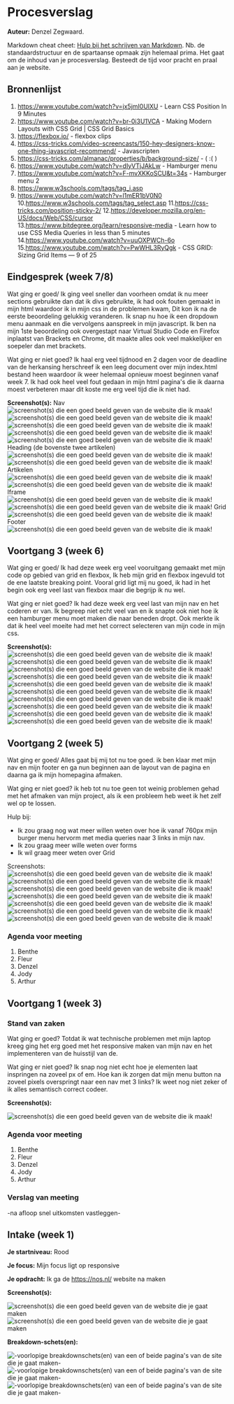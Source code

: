 # Procesverslag
**Auteur:** Denzel Zegwaard.

Markdown cheat cheet: [Hulp bij het schrijven van Markdown](https://github.com/adam-p/markdown-here/wiki/Markdown-Cheatsheet). Nb. de standaardstructuur en de spartaanse opmaak zijn helemaal prima. Het gaat om de inhoud van je procesverslag. Besteedt de tijd voor pracht en praal aan je website.



## Bronnenlijst
1. https://www.youtube.com/watch?v=jx5jmI0UlXU - Learn CSS Position In 9 Minutes
2. https://www.youtube.com/watch?v=br-0i3U1VCA - Making Modern Layouts with CSS Grid | CSS Grid Basics
3. https://flexbox.io/ - flexbox clips
4. https://css-tricks.com/video-screencasts/150-hey-designers-know-one-thing-javascript-recommend/ - Javascripten
5. https://css-tricks.com/almanac/properties/b/background-size/ - ( :( )
6. https://www.youtube.com/watch?v=dIyVTjJAkLw - Hamburger menu
7. https://www.youtube.com/watch?v=F-mvXKKoSCU&t=34s - Hamburger menu 2
8. https://www.w3schools.com/tags/tag_i.asp
9. https://www.youtube.com/watch?v=l1mER1bV0N0
10.https://www.w3schools.com/tags/tag_select.asp
11.https://css-tricks.com/position-sticky-2/
12.https://developer.mozilla.org/en-US/docs/Web/CSS/cursor
13.https://www.bitdegree.org/learn/responsive-media - Learn how to use CSS Media Queries in less than 5 minutes
14.https://www.youtube.com/watch?v=uuOXPWCh-6o
15.https://www.youtube.com/watch?v=PwWHL3RyQgk - CSS GRID: Sizing Grid Items — 9 of 25



## Eindgesprek (week 7/8)
Wat ging er goed/
Ik ging veel sneller dan voorheen omdat ik nu meer sections gebruikte dan dat ik divs gebruikte, ik had ook fouten gemaakt in mijn html waardoor ik in mijn css in de problemen kwam, Dit kon ik na de eerste beoordeling gelukkig veranderen. Ik snap nu hoe ik een dropdown menu aanmaak en die vervolgens aanspreek in  mijn javascript. Ik ben na mijn 1ste beoordeling ook overgestapt naar Virtual Studio Code en Firefox inplaatst van Brackets en Chrome, dit maakte alles ook veel makkelijker en soepeler dan met brackets. 

Wat ging er niet goed?
Ik haal erg veel tijdnood en 2 dagen voor de deadline van de herkansing herschreef ik een leeg document over mijn index.html bestand heen waardoor ik weer helemaal opnieuw moest beginnen vanaf week 7. Ik had ook heel veel fout gedaan in mijn html pagina's die ik daarna moest verbeteren maar dit koste me erg veel tijd die ik niet had. 

**Screenshot(s):**
Nav
![screenshot(s) die een goed beeld geven van de website die ik maak!](images/voortgang/1.png)
![screenshot(s) die een goed beeld geven van de website die ik maak!](images/voortgang/2.png)
![screenshot(s) die een goed beeld geven van de website die ik maak!](images/voortgang/3.png)
![screenshot(s) die een goed beeld geven van de website die ik maak!](images/voortgang/4.png)
![screenshot(s) die een goed beeld geven van de website die ik maak!](images/voortgang/5.png)
Heading (de bovenste twee artikelen)
![screenshot(s) die een goed beeld geven van de website die ik maak!](images/voortgang/6.png)
![screenshot(s) die een goed beeld geven van de website die ik maak!](images/voortgang/7.png)
Artikelen
![screenshot(s) die een goed beeld geven van de website die ik maak!](images/voortgang/8.png)
![screenshot(s) die een goed beeld geven van de website die ik maak!](images/voortgang/9.png)
Iframe
![screenshot(s) die een goed beeld geven van de website die ik maak!](images/voortgang/10.png)
![screenshot(s) die een goed beeld geven van de website die ik maak!](images/voortgang/11.png)
Grid
![screenshot(s) die een goed beeld geven van de website die ik maak!](images/voortgang/12.png)
Footer
![screenshot(s) die een goed beeld geven van de website die ik maak!](images/voortgang/13.png)

## Voortgang 3 (week 6)

Wat ging er goed/
Ik had deze week erg veel vooruitgang gemaakt met mijn code op gebied van grid en flexbox, Ik heb mijn grid en flexbox ingevuld tot de ene laatste breaking point. Vooral grid ligt mij nu goed, ik had in het begin ook erg veel last van flexbox maar die begrijp ik nu wel. 

Wat ging er niet goed?
Ik had deze week erg veel last van mijn nav en het coderen er van. Ik begreep niet echt veel van en ik snapte ook niet hoe ik een hamburger menu moet maken die naar beneden dropt. Ook merkte ik dat ik heel veel moeite had met het correct selecteren van mijn code in mijn css.

**Screenshot(s):**
![screenshot(s) die een goed beeld geven van de website die ik maak!](images/voortgang.6/1.png)
![screenshot(s) die een goed beeld geven van de website die ik maak!](images/voortgang.6/2.png)
![screenshot(s) die een goed beeld geven van de website die ik maak!](images/voortgang.6/3.png)
![screenshot(s) die een goed beeld geven van de website die ik maak!](images/voortgang.6/4.png)
![screenshot(s) die een goed beeld geven van de website die ik maak!](images/voortgang.6/5.png)
![screenshot(s) die een goed beeld geven van de website die ik maak!](images/voortgang.6/6.png)
![screenshot(s) die een goed beeld geven van de website die ik maak!](images/voortgang.6/7.png)
![screenshot(s) die een goed beeld geven van de website die ik maak!](images/voortgang.6/8.png)
![screenshot(s) die een goed beeld geven van de website die ik maak!](images/voortgang.6/9.png)
![screenshot(s) die een goed beeld geven van de website die ik maak!](images/voortgang.6/10.png)


## Voortgang 2 (week 5)

Wat ging er goed/
Alles gaat bij mij tot nu toe goed. ik ben klaar met mijn nav en mijn footer en ga nun beginnen aan de layout van de pagina en daarna ga ik mijn homepagina afmaken.

Wat ging er niet goed?
ik heb tot nu toe geen tot weinig problemen gehad met het afmaken van mijn project, als ik een probleem heb weet ik het zelf wel op te lossen.

Hulp bij:
- Ik zou graag nog wat meer willen weten over hoe ik vanaf 760px mijn burger menu hervorm met media queries naar 3 links in mijn nav.
- Ik zou graag meer wille weten over forms 
- Ik wil graag meer weten over Grid

Screenshots:
![screenshot(s) die een goed beeld geven van de website die ik maak!](images/voortgang.5/nav.png)
![screenshot(s) die een goed beeld geven van de website die ik maak!](images/voortgang.5/header.code.png)
![screenshot(s) die een goed beeld geven van de website die ik maak!](images/voortgang.5/header.css.1.png)
![screenshot(s) die een goed beeld geven van de website die ik maak!](images/voortgang.5/header.css.2.png)
![screenshot(s) die een goed beeld geven van de website die ik maak!](images/voortgang.5/header.css.3.png)
![screenshot(s) die een goed beeld geven van de website die ik maak!](images/voortgang.5/pagina.png)
![screenshot(s) die een goed beeld geven van de website die ik maak!](images/voortgang.5/main.footer.png)

### Agenda voor meeting

1. Benthe 
2. Fleur 
3. Denzel
4. Jody
5. Arthur

## Voortgang 1 (week 3)

### Stand van zaken

Wat ging er goed?
Totdat ik wat technische problemen met mijn laptop kreeg ging het erg goed met het responsive maken van mijn nav en het implementeren van de huisstijl van de.

Wat ging er niet goed?
Ik snap nog niet echt hoe je elementen laat inspringen na zoveel px of em. 
Hoe kan ik zorgen dat mijn menu button na zoveel pixels overspringt naar een nav met 3 links?
Ik weet nog niet zeker of ik alles semantisch correct codeer.

**Screenshot(s):**


![screenshot(s) die een goed beeld geven van de website die ik maak!](images/week.3.png)

### Agenda voor meeting

1. Benthe 
2. Fleur 
3. Denzel
4. Jody
5. Arthur

### Verslag van meeting

-na afloop snel uitkomsten vastleggen-



## Intake (week 1)

**Je startniveau:** Rood

**Je focus:** Mijn focus ligt op responsive

**Je opdracht:** Ik ga de https://nos.nl/ website na maken 

**Screenshot(s):**

![screenshot(s) die een goed beeld geven van de website die je gaat maken](images/NOS.voorpagina.png)
![screenshot(s) die een goed beeld geven van de website die je gaat maken](images/NOS.artikel.png)

**Breakdown-schets(en):**

![-voorlopige breakdownschets(en) van een of beide pagina's van de site die je gaat maken-](images/breakdown.NOS.voorpagina.png)
![-voorlopige breakdownschets(en) van een of beide pagina's van de site die je gaat maken-](images/breakdown.NOS.voorpagina2.png)
![-voorlopige breakdownschets(en) van een of beide pagina's van de site die je gaat maken-](images/breakdown.NOS.voorpagina3.png)
